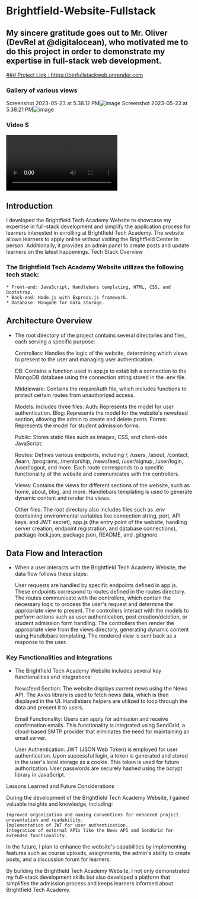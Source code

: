 # Brightfield-Website-Fullstack
## My sincere gratitude goes out to Mr. Oliver (DevRel at @digitalocean), who motivated me to do this project in order to demonstrate my expertise in full-stack web development.

<ins>### Project Link : https://btnfullstackweb.onrender.com  <ins>
   ### Gallery of various views
Screenshot 2023-05-23 at 5.38.12 PM![image](https://github.com/CobbyElsonfx/Brightfield-Website-Fullstack/assets/109095646/dd40a360-27c3-4b7d-bf2d-20529b8a8d5f)
   Screenshot 2023-05-23 at 5.38.21 PM![image](https://github.com/CobbyElsonfx/Brightfield-Website-Fullstack/assets/109095646/ad777fa9-e11c-4bb4-81ff-e9b88efe6190)
   ### Video S
   ![Video](https://github.com/CobbyElsonfx/Brightfield-Website-Fullstack/blob/main/public/vid/Screen%20Recording%202023-05-23%20at%205.44.00%20PM.mov)
   




## Introduction

I developed the Brightfield Tech Academy Website to showcase my expertise in full-stack development and simplify the application process for learners interested in enrolling at Brightfield Tech Academy. The website allows learners to apply online without visiting the Brightfield Center in person. Additionally, it provides an admin panel to create posts and update learners on the latest happenings.
Tech Stack Overview

### The Brightfield Tech Academy Website utilizes the following tech stack:

    * Front-end: JavaScript, Handlebars templating, HTML, CSS, and Bootstrap.
    * Back-end: Node.js with Express.js framework.
    * Database: MongoDB for data storage.

## Architecture Overview

* The root directory of the project contains several directories and files, each serving a specific purpose:

    Controllers: Handles the logic of the website, determining which views to present to the user and managing user authentication.

    DB: Contains a function used in app.js to establish a connection to the MongoDB database using the connection string stored in the .env file.

    Middleware: Contains the requireAuth file, which includes functions to protect certain routes from unauthorized access.

    Models: Includes three files:
        Auth: Represents the model for user authentication.
        Blog: Represents the model for the website's newsfeed section, allowing the admin to create and delete posts.
        Forms: Represents the model for student admission forms.

    Public: Stores static files such as images, CSS, and client-side JavaScript.

    Routes: Defines various endpoints, including /, /users, /about, /contact, /learn, /programs, /mentorship, /newsfeed, /user/signup, /user/login, /user/logout, and more. Each route corresponds to a specific functionality of the website and communicates with the controllers.

    Views: Contains the views for different sections of the website, such as home, about, blog, and more. Handlebars templating is used to generate dynamic content and render the views.

    Other files: The root directory also includes files such as .env (containing environmental variables like connection string, port, API keys, and JWT secret), app.js (the entry point of the website, handling server creation, endpoint registration, and database connections), package-lock.json, package.json, README, and .gitignore.

## Data Flow and Interaction

* When a user interacts with the Brightfield Tech Academy Website, the data flow follows these steps:

    User requests are handled by specific endpoints defined in app.js.
    These endpoints correspond to routes defined in the routes directory.
    The routes communicate with the controllers, which contain the necessary logic to process the user's request and determine the appropriate view to present.
    The controllers interact with the models to perform actions such as user authentication, post creation/deletion, or student admission form handling.
    The controllers then render the appropriate view from the views directory, generating dynamic content using Handlebars templating.
    The rendered view is sent back as a response to the user.

### Key Functionalities and Integrations

* The Brightfield Tech Academy Website includes several key functionalities and integrations:

    Newsfeed Section: The website displays current news using the News API. The Axios library is used to fetch news data, which is then displayed in the UI. Handlebars helpers are utilized to loop through the data and present it to users.

    Email Functionality: Users can apply for admission and receive confirmation emails. This functionality is integrated using SendGrid, a cloud-based SMTP provider that eliminates the need for maintaining an email server.

    User Authentication: JWT (JSON Web Token) is employed for user authentication. Upon successful login, a token is generated and stored in the user's local storage as a cookie. This token is used for future authorization. User passwords are securely hashed using the bcrypt library in JavaScript.

Lessons Learned and Future Considerations

During the development of the Brightfield Tech Academy Website, I gained valuable insights and knowledge, including:

    Improved organization and naming conventions for enhanced project presentation and readability.
    Implementation of JWT for user authentication.
    Integration of external APIs like the News API and SendGrid for extended functionality.

In the future, I plan to enhance the website's capabilities by implementing features such as course uploads, assignments, the admin's ability to create posts, and a discussion forum for learners.

By building the Brightfield Tech Academy Website, I not only demonstrated my full-stack development skills but also developed a platform that simplifies the admission process and keeps learners informed about Brightfield Tech Academy.

